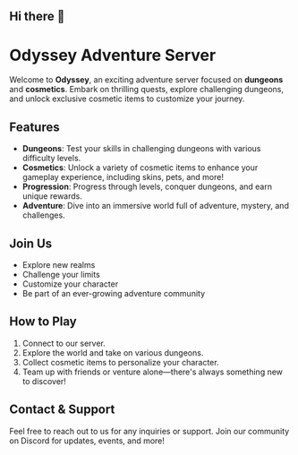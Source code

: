 ## Hi there 👋

# Odyssey Adventure Server

Welcome to **Odyssey**, an exciting adventure server focused on **dungeons** and **cosmetics**. Embark on thrilling quests, explore challenging dungeons, and unlock exclusive cosmetic items to customize your journey.

## Features
- **Dungeons**: Test your skills in challenging dungeons with various difficulty levels.
- **Cosmetics**: Unlock a variety of cosmetic items to enhance your gameplay experience, including skins, pets, and more!
- **Progression**: Progress through levels, conquer dungeons, and earn unique rewards.
- **Adventure**: Dive into an immersive world full of adventure, mystery, and challenges.

## Join Us
- Explore new realms
- Challenge your limits
- Customize your character
- Be part of an ever-growing adventure community

## How to Play
1. Connect to our server.
2. Explore the world and take on various dungeons.
3. Collect cosmetic items to personalize your character.
4. Team up with friends or venture alone—there's always something new to discover!

## Contact & Support
Feel free to reach out to us for any inquiries or support. Join our community on Discord for updates, events, and more!

